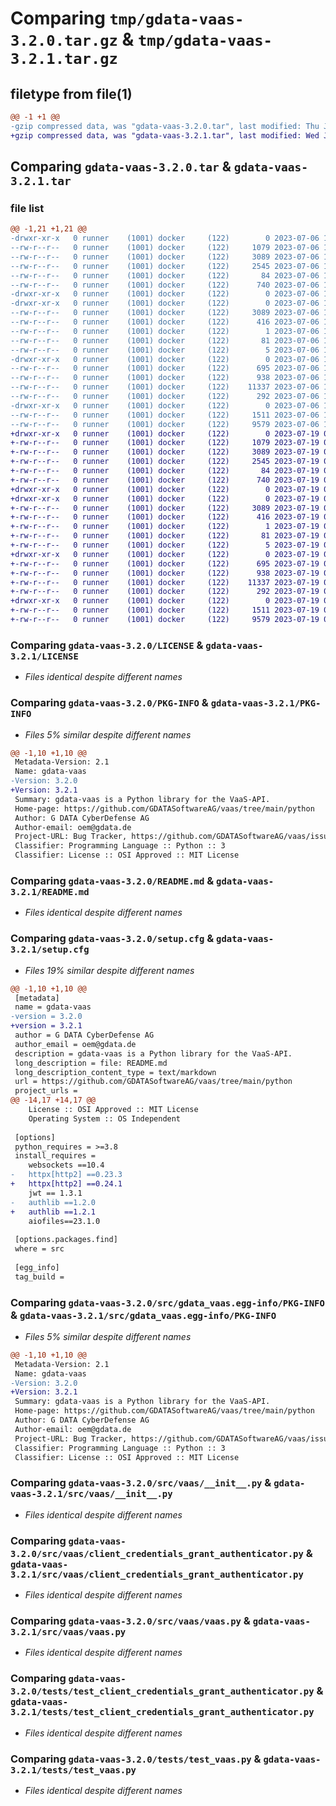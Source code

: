 # Comparing `tmp/gdata-vaas-3.2.0.tar.gz` & `tmp/gdata-vaas-3.2.1.tar.gz`

## filetype from file(1)

```diff
@@ -1 +1 @@
-gzip compressed data, was "gdata-vaas-3.2.0.tar", last modified: Thu Jul  6 12:40:32 2023, max compression
+gzip compressed data, was "gdata-vaas-3.2.1.tar", last modified: Wed Jul 19 08:02:53 2023, max compression
```

## Comparing `gdata-vaas-3.2.0.tar` & `gdata-vaas-3.2.1.tar`

### file list

```diff
@@ -1,21 +1,21 @@
-drwxr-xr-x   0 runner    (1001) docker     (122)        0 2023-07-06 12:40:32.011341 gdata-vaas-3.2.0/
--rw-r--r--   0 runner    (1001) docker     (122)     1079 2023-07-06 12:39:48.000000 gdata-vaas-3.2.0/LICENSE
--rw-r--r--   0 runner    (1001) docker     (122)     3089 2023-07-06 12:40:32.011341 gdata-vaas-3.2.0/PKG-INFO
--rw-r--r--   0 runner    (1001) docker     (122)     2545 2023-07-06 12:39:48.000000 gdata-vaas-3.2.0/README.md
--rw-r--r--   0 runner    (1001) docker     (122)       84 2023-07-06 12:39:48.000000 gdata-vaas-3.2.0/pyproject.toml
--rw-r--r--   0 runner    (1001) docker     (122)      740 2023-07-06 12:40:32.011341 gdata-vaas-3.2.0/setup.cfg
-drwxr-xr-x   0 runner    (1001) docker     (122)        0 2023-07-06 12:40:32.003340 gdata-vaas-3.2.0/src/
-drwxr-xr-x   0 runner    (1001) docker     (122)        0 2023-07-06 12:40:32.007341 gdata-vaas-3.2.0/src/gdata_vaas.egg-info/
--rw-r--r--   0 runner    (1001) docker     (122)     3089 2023-07-06 12:40:31.000000 gdata-vaas-3.2.0/src/gdata_vaas.egg-info/PKG-INFO
--rw-r--r--   0 runner    (1001) docker     (122)      416 2023-07-06 12:40:32.000000 gdata-vaas-3.2.0/src/gdata_vaas.egg-info/SOURCES.txt
--rw-r--r--   0 runner    (1001) docker     (122)        1 2023-07-06 12:40:31.000000 gdata-vaas-3.2.0/src/gdata_vaas.egg-info/dependency_links.txt
--rw-r--r--   0 runner    (1001) docker     (122)       81 2023-07-06 12:40:31.000000 gdata-vaas-3.2.0/src/gdata_vaas.egg-info/requires.txt
--rw-r--r--   0 runner    (1001) docker     (122)        5 2023-07-06 12:40:31.000000 gdata-vaas-3.2.0/src/gdata_vaas.egg-info/top_level.txt
-drwxr-xr-x   0 runner    (1001) docker     (122)        0 2023-07-06 12:40:32.011341 gdata-vaas-3.2.0/src/vaas/
--rw-r--r--   0 runner    (1001) docker     (122)      695 2023-07-06 12:39:48.000000 gdata-vaas-3.2.0/src/vaas/__init__.py
--rw-r--r--   0 runner    (1001) docker     (122)      938 2023-07-06 12:39:48.000000 gdata-vaas-3.2.0/src/vaas/client_credentials_grant_authenticator.py
--rw-r--r--   0 runner    (1001) docker     (122)    11337 2023-07-06 12:39:48.000000 gdata-vaas-3.2.0/src/vaas/vaas.py
--rw-r--r--   0 runner    (1001) docker     (122)      292 2023-07-06 12:39:48.000000 gdata-vaas-3.2.0/src/vaas/vaas_errors.py
-drwxr-xr-x   0 runner    (1001) docker     (122)        0 2023-07-06 12:40:32.011341 gdata-vaas-3.2.0/tests/
--rw-r--r--   0 runner    (1001) docker     (122)     1511 2023-07-06 12:39:48.000000 gdata-vaas-3.2.0/tests/test_client_credentials_grant_authenticator.py
--rw-r--r--   0 runner    (1001) docker     (122)     9579 2023-07-06 12:39:48.000000 gdata-vaas-3.2.0/tests/test_vaas.py
+drwxr-xr-x   0 runner    (1001) docker     (122)        0 2023-07-19 08:02:53.757228 gdata-vaas-3.2.1/
+-rw-r--r--   0 runner    (1001) docker     (122)     1079 2023-07-19 08:02:04.000000 gdata-vaas-3.2.1/LICENSE
+-rw-r--r--   0 runner    (1001) docker     (122)     3089 2023-07-19 08:02:53.757228 gdata-vaas-3.2.1/PKG-INFO
+-rw-r--r--   0 runner    (1001) docker     (122)     2545 2023-07-19 08:02:04.000000 gdata-vaas-3.2.1/README.md
+-rw-r--r--   0 runner    (1001) docker     (122)       84 2023-07-19 08:02:04.000000 gdata-vaas-3.2.1/pyproject.toml
+-rw-r--r--   0 runner    (1001) docker     (122)      740 2023-07-19 08:02:53.757228 gdata-vaas-3.2.1/setup.cfg
+drwxr-xr-x   0 runner    (1001) docker     (122)        0 2023-07-19 08:02:53.753228 gdata-vaas-3.2.1/src/
+drwxr-xr-x   0 runner    (1001) docker     (122)        0 2023-07-19 08:02:53.753228 gdata-vaas-3.2.1/src/gdata_vaas.egg-info/
+-rw-r--r--   0 runner    (1001) docker     (122)     3089 2023-07-19 08:02:53.000000 gdata-vaas-3.2.1/src/gdata_vaas.egg-info/PKG-INFO
+-rw-r--r--   0 runner    (1001) docker     (122)      416 2023-07-19 08:02:53.000000 gdata-vaas-3.2.1/src/gdata_vaas.egg-info/SOURCES.txt
+-rw-r--r--   0 runner    (1001) docker     (122)        1 2023-07-19 08:02:53.000000 gdata-vaas-3.2.1/src/gdata_vaas.egg-info/dependency_links.txt
+-rw-r--r--   0 runner    (1001) docker     (122)       81 2023-07-19 08:02:53.000000 gdata-vaas-3.2.1/src/gdata_vaas.egg-info/requires.txt
+-rw-r--r--   0 runner    (1001) docker     (122)        5 2023-07-19 08:02:53.000000 gdata-vaas-3.2.1/src/gdata_vaas.egg-info/top_level.txt
+drwxr-xr-x   0 runner    (1001) docker     (122)        0 2023-07-19 08:02:53.753228 gdata-vaas-3.2.1/src/vaas/
+-rw-r--r--   0 runner    (1001) docker     (122)      695 2023-07-19 08:02:04.000000 gdata-vaas-3.2.1/src/vaas/__init__.py
+-rw-r--r--   0 runner    (1001) docker     (122)      938 2023-07-19 08:02:04.000000 gdata-vaas-3.2.1/src/vaas/client_credentials_grant_authenticator.py
+-rw-r--r--   0 runner    (1001) docker     (122)    11337 2023-07-19 08:02:04.000000 gdata-vaas-3.2.1/src/vaas/vaas.py
+-rw-r--r--   0 runner    (1001) docker     (122)      292 2023-07-19 08:02:04.000000 gdata-vaas-3.2.1/src/vaas/vaas_errors.py
+drwxr-xr-x   0 runner    (1001) docker     (122)        0 2023-07-19 08:02:53.757228 gdata-vaas-3.2.1/tests/
+-rw-r--r--   0 runner    (1001) docker     (122)     1511 2023-07-19 08:02:04.000000 gdata-vaas-3.2.1/tests/test_client_credentials_grant_authenticator.py
+-rw-r--r--   0 runner    (1001) docker     (122)     9579 2023-07-19 08:02:04.000000 gdata-vaas-3.2.1/tests/test_vaas.py
```

### Comparing `gdata-vaas-3.2.0/LICENSE` & `gdata-vaas-3.2.1/LICENSE`

 * *Files identical despite different names*

### Comparing `gdata-vaas-3.2.0/PKG-INFO` & `gdata-vaas-3.2.1/PKG-INFO`

 * *Files 5% similar despite different names*

```diff
@@ -1,10 +1,10 @@
 Metadata-Version: 2.1
 Name: gdata-vaas
-Version: 3.2.0
+Version: 3.2.1
 Summary: gdata-vaas is a Python library for the VaaS-API.
 Home-page: https://github.com/GDATASoftwareAG/vaas/tree/main/python
 Author: G DATA CyberDefense AG
 Author-email: oem@gdata.de
 Project-URL: Bug Tracker, https://github.com/GDATASoftwareAG/vaas/issues
 Classifier: Programming Language :: Python :: 3
 Classifier: License :: OSI Approved :: MIT License
```

### Comparing `gdata-vaas-3.2.0/README.md` & `gdata-vaas-3.2.1/README.md`

 * *Files identical despite different names*

### Comparing `gdata-vaas-3.2.0/setup.cfg` & `gdata-vaas-3.2.1/setup.cfg`

 * *Files 19% similar despite different names*

```diff
@@ -1,10 +1,10 @@
 [metadata]
 name = gdata-vaas
-version = 3.2.0
+version = 3.2.1
 author = G DATA CyberDefense AG
 author_email = oem@gdata.de
 description = gdata-vaas is a Python library for the VaaS-API.
 long_description = file: README.md
 long_description_content_type = text/markdown
 url = https://github.com/GDATASoftwareAG/vaas/tree/main/python
 project_urls = 
@@ -14,17 +14,17 @@
 	License :: OSI Approved :: MIT License
 	Operating System :: OS Independent
 
 [options]
 python_requires = >=3.8
 install_requires = 
 	websockets ==10.4
-	httpx[http2] ==0.23.3
+	httpx[http2] ==0.24.1
 	jwt == 1.3.1
-	authlib ==1.2.0
+	authlib ==1.2.1
 	aiofiles==23.1.0
 
 [options.packages.find]
 where = src
 
 [egg_info]
 tag_build =
```

### Comparing `gdata-vaas-3.2.0/src/gdata_vaas.egg-info/PKG-INFO` & `gdata-vaas-3.2.1/src/gdata_vaas.egg-info/PKG-INFO`

 * *Files 5% similar despite different names*

```diff
@@ -1,10 +1,10 @@
 Metadata-Version: 2.1
 Name: gdata-vaas
-Version: 3.2.0
+Version: 3.2.1
 Summary: gdata-vaas is a Python library for the VaaS-API.
 Home-page: https://github.com/GDATASoftwareAG/vaas/tree/main/python
 Author: G DATA CyberDefense AG
 Author-email: oem@gdata.de
 Project-URL: Bug Tracker, https://github.com/GDATASoftwareAG/vaas/issues
 Classifier: Programming Language :: Python :: 3
 Classifier: License :: OSI Approved :: MIT License
```

### Comparing `gdata-vaas-3.2.0/src/vaas/__init__.py` & `gdata-vaas-3.2.1/src/vaas/__init__.py`

 * *Files identical despite different names*

### Comparing `gdata-vaas-3.2.0/src/vaas/client_credentials_grant_authenticator.py` & `gdata-vaas-3.2.1/src/vaas/client_credentials_grant_authenticator.py`

 * *Files identical despite different names*

### Comparing `gdata-vaas-3.2.0/src/vaas/vaas.py` & `gdata-vaas-3.2.1/src/vaas/vaas.py`

 * *Files identical despite different names*

### Comparing `gdata-vaas-3.2.0/tests/test_client_credentials_grant_authenticator.py` & `gdata-vaas-3.2.1/tests/test_client_credentials_grant_authenticator.py`

 * *Files identical despite different names*

### Comparing `gdata-vaas-3.2.0/tests/test_vaas.py` & `gdata-vaas-3.2.1/tests/test_vaas.py`

 * *Files identical despite different names*

